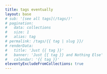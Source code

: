 ```yaml
---
title: tags eventually
layout: base
# sub: '[see all tags](/tags/)'
# pagination:
#   data: collections
#   size: 1
#   alias: tag
# permalink: /tags/{{ tag | slug }}/
# renderData:
#   title: 'Just {{ tag }}'
#   banner: 'Just {{ tag }} and Nothing Else'
#   calendar: '{{ tag }}'
eleventyExcludeFromCollections: true
---
```


<!-- This is required, and I don't know why -->
